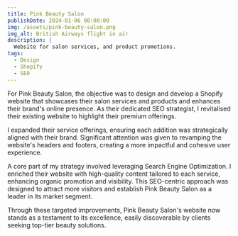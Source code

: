 ```yaml
---
title: Pink Beauty Salon
publishDate: 2024-01-06 00:00:00
img: /assets/pink-beauty-salon.png
img_alt: British Airways flight in air
description: |
  Website for salon services, and product promotions.
tags:
  - Design
  - Shopify
  - SEO
---
```

For Pink Beauty Salon, the objective was to design and develop a Shopify website that showcases their salon services and products and enhances their brand's online presence. As their dedicated SEO strategist, I revitalised their existing website to highlight their premium offerings.

I expanded their service offerings, ensuring each addition was strategically aligned with their brand. Significant attention was given to revamping the website's headers and footers, creating a more impactful and cohesive user experience.

A core part of my strategy involved leveraging Search Engine Optimization. I enriched their website with high-quality content tailored to each service, enhancing organic promotion and visibility. This SEO-centric approach was designed to attract more visitors and establish Pink Beauty Salon as a leader in its market segment.

Through these targeted improvements, Pink Beauty Salon's website now stands as a testament to its excellence, easily discoverable by clients seeking top-tier beauty solutions.
